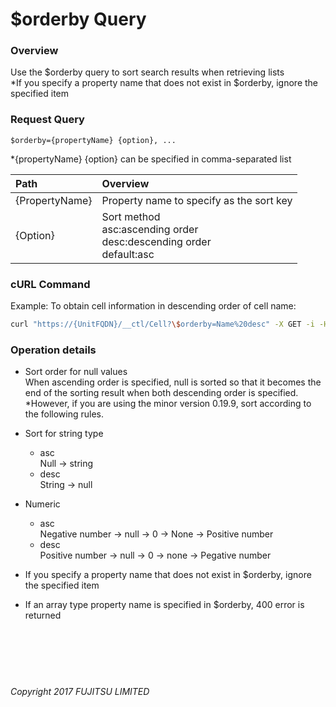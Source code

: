 # \$orderby  Query

### Overview

Use the \$orderby query to sort search results when retrieving lists<br>
\*If you specify a property name that does not exist in \$orderby, ignore the specified item

### Request Query

```
$orderby={propertyName} {option}, ...
```

\*{propertyName} {option} can be specified in comma-separated list

| Path<br>           | Overview<br>                                                                   |
|:-- |:-- |
| {PropertyName}<br> | Property name to specify as the sort key<br>                                   |
| {Option}<br>       | Sort method<br>asc:ascending order<br>desc:descending order<br>default:asc<br> |

### cURL Command

Example: To obtain cell information in descending order of cell name:

```sh
curl "https://{UnitFQDN}/__ctl/Cell?\$orderby=Name%20desc" -X GET -i -H 'Authorization: Bearer {AccessToken}' -H 'Accept: application/json'
```

### Operation details

* Sort order for null values<br>
    When ascending order is specified, null is sorted so that it becomes the end of the sorting result when both descending order is specified.<br>
    *However, if you are using the minor version 0.19.9, sort according to the following rules.
* Sort for string type

    * asc<br>
        Null -> string
    * desc<br>
        String -> null

* Numeric

    * asc<br>
        Negative number -> null -> 0 -> None -> Positive number
    * desc<br>
        Positive number -> null -> 0 -> none -> Pegative number

* If you specify a property name that does not exist in $orderby, ignore the specified item
* If an array type property name is specified in $orderby, 400 error is returned<br><br><br><br><br><br>

###### Copyright 2017 FUJITSU LIMITED